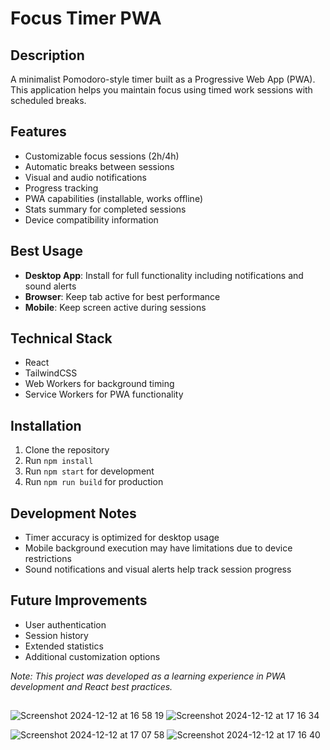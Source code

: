 # Focus Timer PWA

## Description
A minimalist Pomodoro-style timer built as a Progressive Web App (PWA). This application helps you maintain focus using timed work sessions with scheduled breaks.

## Features
* Customizable focus sessions (2h/4h)
* Automatic breaks between sessions
* Visual and audio notifications
* Progress tracking
* PWA capabilities (installable, works offline)
* Stats summary for completed sessions
* Device compatibility information

## Best Usage
* **Desktop App**: Install for full functionality including notifications and sound alerts
* **Browser**: Keep tab active for best performance
* **Mobile**: Keep screen active during sessions

## Technical Stack
* React
* TailwindCSS
* Web Workers for background timing
* Service Workers for PWA functionality

## Installation
1. Clone the repository
2. Run `npm install`
3. Run `npm start` for development
4. Run `npm run build` for production

## Development Notes
* Timer accuracy is optimized for desktop usage
* Mobile background execution may have limitations due to device restrictions
* Sound notifications and visual alerts help track session progress

## Future Improvements
* User authentication
* Session history
* Extended statistics
* Additional customization options

*Note: This project was developed as a learning experience in PWA development and React best practices.*
##


![Screenshot 2024-12-12 at 16 58 19](https://github.com/user-attachments/assets/f4247d5c-f2e5-48bc-9383-7a83d0705600)
![Screenshot 2024-12-12 at 17 16 34](https://github.com/user-attachments/assets/2fe05d35-c3a5-47bf-bedc-59c80d68a280)

![Screenshot 2024-12-12 at 17 07 58](https://github.com/user-attachments/assets/cf895943-e29b-43df-985d-b32e0f488695)
![Screenshot 2024-12-12 at 17 16 40](https://github.com/user-attachments/assets/9132a80c-c558-467a-98fa-bc36158ba1d4)



